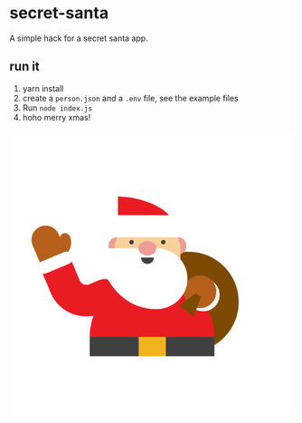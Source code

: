 # secret-santa

A simple hack for a secret santa app.

## run it

1. yarn install
2. create a `person.json` and a `.env` file, see the example files
3. Run `node index.js`
4. hoho merry xmas!

![Santa](./santa.gif)
